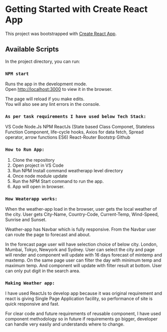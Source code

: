 # Getting Started with Create React App

This project was bootstrapped with [Create React App](https://github.com/facebook/create-react-app).

## Available Scripts

In the project directory, you can run:

### `NPM start`

Runs the app in the development mode.\
Open [http://localhost:3000](http://localhost:3000) to view it in the browser.

The page will reload if you make edits.\
You will also see any lint errors in the console.


### `As per task requirements I have used below Tech Stack:`
VS Code
Node.Js
NPM
 ReactJs 
(State based Class Componet, Stateless Function Component, life-cycle hooks, Axios for data fetch, Spread operator, arrow functions ES6)
React-Router
Bootstrp
Github


### `How to Run App:`
1.	Clone the repository
2.	Open project in VS Code
3.	Run NPM Install command weatherapp level directory
4.	Once node module update
5.	Run the NPM Start command to run the app.
6.	App will open in browser.


### `How Weaterapp works:`
When the weather-app load in the browser, user gets the local weather of the city.
User gets City-Name, Country-Code, Current-Temp, Wind-Speed, Sunrise and Sunset.

Weather-app has Navbar which is fully responsive. From the Navbar user can route the page to forecast and about.

In the forecast page user will have selection choice of below city.
London, Mumbai, Tokyo, Newyork and Sydney.
User can select the city and page will render and component will update with 16 days forecast of mintemp and maxtemp. 
On the same page user can filter the day with minimum temp and maximum temp.
And component will update with filter result at bottom.
User can only put digit in the search area.

### `Making Weather app:`

I have used ReactJs to develop app because it was original requirement and react is giving Single Page Application facility, so performance of site is quick responsive and fast.

For clear code and future requirements of reusable component, I have used component methodology so in future if requirements go bigger, developer can handle very easily and understands where to change.
